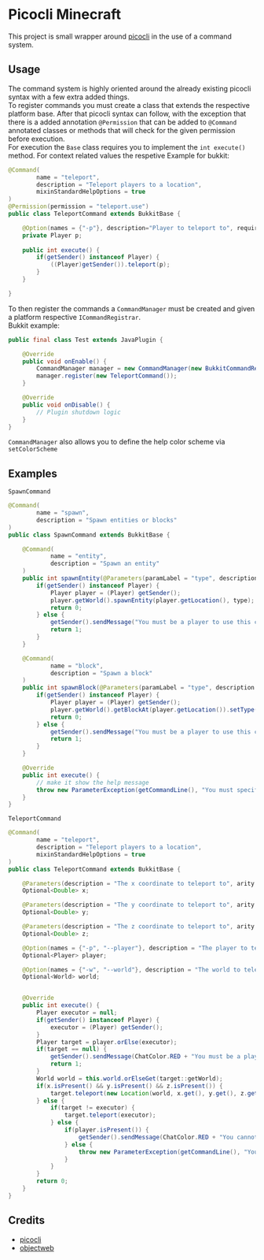 # Picocli Minecraft
This project is small wrapper around [picocli](https://github.com/remkop/picocli) in the use of a command system.

## Usage
The command system is highly oriented around the already existing picocli syntax with a few extra added things.     
To register commands you must create a class that extends the respective platform base. After that picocli syntax can follow, with the
exception that there is a added annotation `@Permission` that can be added to `@Command` annotated classes or methods that will check for the
given permission before execution.       
For execution the `Base` class requires you to implement the `int execute()` method. For context related values the respetive 
Example for bukkit:
```java
@Command(
        name = "teleport",
        description = "Teleport players to a location",
        mixinStandardHelpOptions = true
)
@Permission(permission = "teleport.use")
public class TeleportCommand extends BukkitBase {

    @Option(names = {"-p"}, description="Player to teleport to", required=true)
    private Player p;
    
    public int execute() {
        if(getSender() instanceof Player) {
            ((Player)getSender()).teleport(p);
        }
    }

}
```
To then register the commands a `CommandManager` must be created and given a platform respective `ICommandRegistrar`.    
Bukkit example:
```java
public final class Test extends JavaPlugin {

    @Override
    public void onEnable() {
        CommandManager manager = new CommandManager(new BukkitCommandRegistrar(this));
        manager.register(new TeleportCommand());
    }

    @Override
    public void onDisable() {
        // Plugin shutdown logic
    }
}
```
`CommandManager` also allows you to define the help color scheme via `setColorScheme`
## Examples
`SpawnCommand`
```java
@Command(
        name = "spawn",
        description = "Spawn entities or blocks"
)
public class SpawnCommand extends BukkitBase {

    @Command(
            name = "entity",
            description = "Spawn an entity"
    )
    public int spawnEntity(@Parameters(paramLabel = "type", description = "The entity type to spawn") EntityType type) {
        if(getSender() instanceof Player) {
            Player player = (Player) getSender();
            player.getWorld().spawnEntity(player.getLocation(), type);
            return 0;
        } else {
            getSender().sendMessage("You must be a player to use this command");
            return 1;
        }
    }

    @Command(
            name = "block",
            description = "Spawn a block"
    )
    public int spawnBlock(@Parameters(paramLabel = "type", description = "The block type to spawn") Material material) {
        if(getSender() instanceof Player) {
            Player player = (Player) getSender();
            player.getWorld().getBlockAt(player.getLocation()).setType(material);
            return 0;
        } else {
            getSender().sendMessage("You must be a player to use this command");
            return 1;
        }
    }

    @Override
    public int execute() {
        // make it show the help message
        throw new ParameterException(getCommandLine(), "You must specify a subcommand");
    }
}
```
`TeleportCommand`
```java
@Command(
        name = "teleport",
        description = "Teleport players to a location",
        mixinStandardHelpOptions = true
)
public class TeleportCommand extends BukkitBase {

    @Parameters(description = "The x coordinate to teleport to", arity = "0..1", defaultValue = "_NULL_")
    Optional<Double> x;

    @Parameters(description = "The y coordinate to teleport to", arity = "0..1", defaultValue = "_NULL_")
    Optional<Double> y;

    @Parameters(description = "The z coordinate to teleport to", arity = "0..1", defaultValue = "_NULL_")
    Optional<Double> z;

    @Option(names = {"-p", "--player"}, description = "The player to teleport", arity = "0..1", defaultValue = "_NULL_")
    Optional<Player> player;

    @Option(names = {"-w", "--world"}, description = "The world to teleport to", arity = "0..1", defaultValue = "_NULL_")
    Optional<World> world;


    @Override
    public int execute() {
        Player executor = null;
        if(getSender() instanceof Player) {
            executor = (Player) getSender();
        }
        Player target = player.orElse(executor);
        if(target == null) {
            getSender().sendMessage(ChatColor.RED + "You must be a player to use this command");
            return 1;
        }
        World world = this.world.orElseGet(target::getWorld);
        if(x.isPresent() && y.isPresent() && z.isPresent()) {
            target.teleport(new Location(world, x.get(), y.get(), z.get()));
        } else {
            if(target != executor) {
                target.teleport(executor);
            } else {
                if(player.isPresent()) {
                    getSender().sendMessage(ChatColor.RED + "You cannot teleport to yourself!");
                } else {
                    throw new ParameterException(getCommandLine(), "You must specify a location to teleport to");
                }
            }
        }
        return 0;
    }
}
```
## Credits
- [picocli](https://github.com/remkop/picocli)
- [objectweb](https://asm.ow2.io/)
